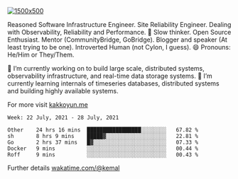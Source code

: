 [![1500x500](https://user-images.githubusercontent.com/536449/87228151-7d711200-c39f-11ea-9cd5-a511464c430f.jpeg "Kemal Akkoyun")](https://github.com/kakkoyun)

<!--
**kakkoyun/kakkoyun** is a ✨ _special_ ✨ repository because its `README.md` (this file) appears on your GitHub profile.

Here are some ideas to get you started:

- 🔭 I’m currently working on ...
- 🌱 I’m currently learning ...
- 👯 I’m looking to collaborate on ...
- 🤔 I’m looking for help with ...
- 💬 Ask me about ...
- 📫 How to reach me: ...
- 😄 Pronouns: ...
- ⚡ Fun fact: ...

<table border="0">
  <tbody>
    <tr valign="top">
      <td width="50%" align="center">
        <img src="https://github-readme-stats.vercel.app/api?username=kakkoyun&show_icons=true&count_private=true&theme=gotham&layout=default" />
      </td>
      <td width="50%" align="center">
        <img src="https://github-readme-stats.vercel.app/api/wakatime?username=kemal&theme=gotham&layout=default" />
      </td>
    </tr>
  </tbody>
</table>
-->


Reasoned Software Infrastructure Engineer. Site Reliability Engineer. Dealing with Observability, Reliability and Performance. 
🤔 Slow thinker. Open Source Enthusiast. Mentor (CommunityBridge, GoBridge). Blogger and speaker (At least trying to be one). 
Introverted Human (not Cylon, I guess). 😄 Pronouns: He/Him or They/Them.

🔭 I’m currently working on to build large scale, distributed systems, observability infrastructure, and real-time data storage systems.
🌱 I’m currently learning internals of timeseries databases, distributed systems and building highly available systems.

For more visit [kakkoyun.me](https://kakkoyun.me)

<!--START_SECTION:waka-->
```text
Week: 22 July, 2021 - 28 July, 2021

Other    24 hrs 16 mins  █████████████████░░░░░░░░   67.82 % 
sh       8 hrs 9 mins    █████▓░░░░░░░░░░░░░░░░░░░   22.81 % 
Go       2 hrs 37 mins   █▓░░░░░░░░░░░░░░░░░░░░░░░   07.33 % 
Docker   9 mins          ░░░░░░░░░░░░░░░░░░░░░░░░░   00.44 % 
Roff     9 mins          ░░░░░░░░░░░░░░░░░░░░░░░░░   00.43 % 
```
<!--END_SECTION:waka-->

Further details [wakatime.com/@kemal](https://wakatime.com/@kemal)
